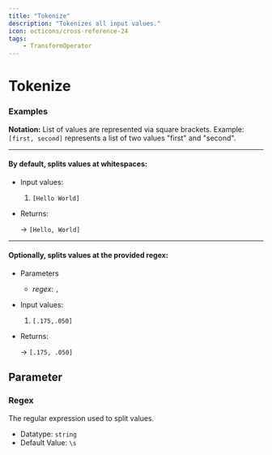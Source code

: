 ```yaml
---
title: "Tokenize"
description: "Tokenizes all input values."
icon: octicons/cross-reference-24
tags: 
    - TransformOperator
---
```

# Tokenize
<!-- This file was generated - DO NOT CHANGE IT MANUALLY -->




### Examples

**Notation:** List of values are represented via square brackets. Example: `[first, second]` represents a list of two values "first" and "second".

---
#### By default, splits values at whitespaces:

* Input values:
  1. `[Hello World]`

* Returns:

  → `[Hello, World]`


---
#### Optionally, splits values at the provided regex:

* Parameters
  * *regex*: `,`

* Input values:
  1. `[.175,.050]`

* Returns:

  → `[.175, .050]`




## Parameter

### Regex

The regular expression used to split values.

- Datatype: `string`
- Default Value: `\s`




